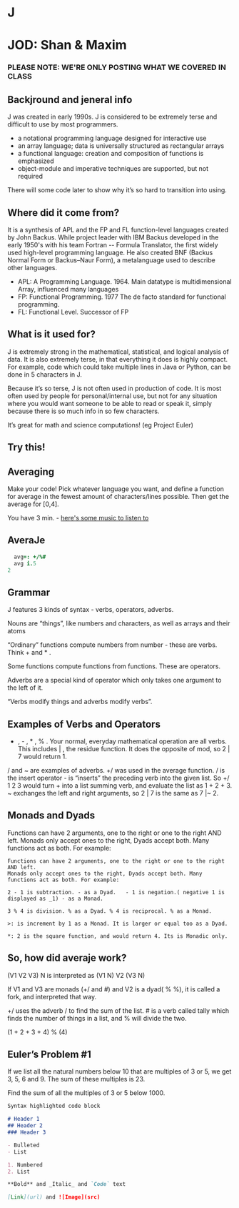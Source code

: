 # J
# JOD: Shan & Maxim

### **PLEASE NOTE: WE'RE ONLY POSTING WHAT WE COVERED IN CLASS**

## Backjround and jeneral info

J was created in early 1990s.
J is considered to be extremely terse and difficult to use by most programmers.

- a notational programming language designed for interactive use
- an array language; data is universally structured as rectangular arrays 
- a functional language: creation and composition of functions is emphasized 
- object-module and imperative techniques are supported, but not required

 There will some code later to show why it’s so hard to transition into using. 

## Where did it come from? 

It is a synthesis of APL and the FP and FL function-level languages created by John Backus. While project leader with IBM Backus developed in the early 1950's with his team Fortran -- Formula Translator, the first widely used high-level programming language. He also created BNF (Backus Normal Form or Backus–Naur Form), a metalanguage used to describe other languages. 

- APL: A Programming Language. 1964. Main datatype is multidimensional Array, influenced many languages
- FP: Functional Programming. 1977  The de facto standard for functional programming. 
- FL: Functional Level. Successor of FP

## What is it used for?	

J is extremely strong in the mathematical, statistical, and logical analysis of data. It is also extremely terse, in that everything it does is highly compact. For example, code which could take multiple lines in Java or Python, can be done in 5 characters in J.

Because it’s so terse, J is not often used in production of code. It is most often used by people for personal/internal use, but not for any situation where you would want someone to be able to read or speak it, simply because there is so much info in so few characters.

It’s great for math and science computations! (eg Project Euler)

## Try this!
## Averaging

Make your code! Pick whatever language you want, and define a function for average in the fewest amount of characters/lines possible. Then get the average for [0,4].

You have 3 min. - [here's some music to listen to](https://www.youtube.com/watch?v=bNiRqE4vudA)

## AveraJe

```j
  avg=: +/%#
  avg i.5
2
```

## Grammar

J features 3 kinds of syntax - verbs, operators, adverbs.

Nouns are “things”, like numbers and characters, as well as arrays and their atoms

“Ordinary” functions compute numbers from number - these are verbs. Think + and * . 

Some functions compute functions from functions. These are operators. 

Adverbs are a special kind of operator which only takes one argument to the left of it. 

“Verbs modify things and adverbs modify verbs”.

## Examples of Verbs and Operators

+ , - , * , % . Your normal, everyday mathematical operation are all verbs. This includes | , the residue function. It does the opposite of mod, so 2 | 7 would return 1. 

/ and ~ are examples of adverbs. +/ was used in the average function. / is the insert operator - is “inserts” the preceding verb into the given list. So +/ 1 2 3 would turn + into a list summing verb, and evaluate the list as 1 + 2 + 3. ~ exchanges the left and right arguments, so 2 | 7 is the same as 7 |~ 2. 

## Monads and Dyads 

Functions can have 2 arguments, one to the right or one to the right AND left. Monads only accept ones to the right, Dyads accept both. Many functions act as both. For example: 

```
Functions can have 2 arguments, one to the right or one to the right AND left.
Monads only accept ones to the right, Dyads accept both. Many functions act as both. For example: 

2 - 1 is subtraction. - as a Dyad.   - 1 is negation.( negative 1 is displayed as _1) - as a Monad.
 
3 % 4 is division. % as a Dyad. % 4 is reciprocal. % as a Monad. 

>: is increment by 1 as a Monad. It is larger or equal too as a Dyad.

*: 2 is the square function, and would return 4. Its is Monadic only. 
```
## So, how did averaje work?

(V1 V2 V3) N is interpreted as (V1 N) V2 (V3 N) 

If V1 and V3 are monads (+/ and #) and V2 is a dyad( % %), it is called a fork, and interpreted that way. 

+/ uses the adverb / to find the sum of the list. # is a verb called tally which finds the number of things in a list, and % will divide the two. 

(1 + 2 + 3 + 4) % (4)

## Euler’s Problem #1

If we list all the natural numbers below 10 that are multiples of 3 or 5, we get 3, 5, 6 and 9. The sum of these multiples is 23.

Find the sum of all the multiples of 3 or 5 below 1000.








```markdown
Syntax highlighted code block

# Header 1
## Header 2
### Header 3

- Bulleted
- List

1. Numbered
2. List

**Bold** and _Italic_ and `Code` text

[Link](url) and ![Image](src)
```
